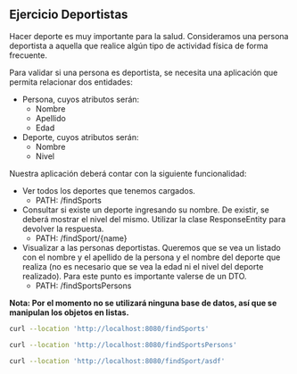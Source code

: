## Ejercicio Deportistas
Hacer deporte es muy importante para la salud. Consideramos una persona deportista a aquella que realice algún tipo de actividad física de forma frecuente.

Para validar si una persona es deportista, se necesita una aplicación que permita relacionar dos entidades:


- Persona, cuyos atributos serán:
  - Nombre
  - Apellido
  - Edad
- Deporte, cuyos atributos serán:
  - Nombre
  - Nivel

Nuestra aplicación deberá contar con la siguiente funcionalidad:


- Ver todos los deportes que tenemos cargados.
    - PATH: /findSports
- Consultar si existe un deporte ingresando su nombre. De existir, se deberá mostrar el nivel del mismo. Utilizar la clase ResponseEntity para devolver la respuesta.
  - PATH: /findSport/{name}
- Visualizar a las personas deportistas. Queremos que se vea un listado con el nombre y el apellido de la persona y el nombre del deporte que realiza (no es necesario que se vea la edad ni el nivel del deporte realizado). Para este punto es importante valerse de un DTO.
  - PATH: /findSportsPersons

**Nota: Por el momento no se utilizará ninguna base de datos, así que se manipulan los objetos en listas.**

```bash
curl --location 'http://localhost:8080/findSports'
```

```bash
curl --location 'http://localhost:8080/findSportsPersons'
```

```bash
curl --location 'http://localhost:8080/findSport/asdf'
```
